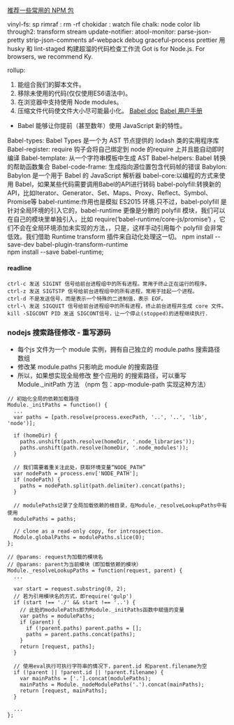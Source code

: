 [推荐一些常用的 NPM 包](https://github.com/txd-team/awesome-npm)

vinyl-fs: sp
rimraf : rm -rf
chokidar : watch file
chalk: node color lib
through2: transform stream
update-notifier:
atool-monitor:
parse-json-pretty
strip-json-comments
af-webpack
debug
graceful-process
prettier
用husky 和 lint-staged 构建超溜的代码检查工作流
Got is for Node.js. For browsers, we recommend Ky.


rollup:
1. 能组合我们的脚本文件。
2. 移除未使用的代码(仅仅使用ES6语法中)。
3. 在浏览器中支持使用 Node modules。
4. 压缩文件代码使文件大小尽可能最小化。
[Babel doc](https://babeljs.io/docs/en/)
[Babel 用户手册](https://blog.csdn.net/sinat_34056695/article/details/74452558)

- Babel 能够让你提前（甚至数年）使用 JavaScript 新的特性。

Babel-types: Babel Types 是一个为 AST 节点提供的 lodash 类的实用程序库
Babel-register: require 钩子会将自己绑定到 node 的require 上并且能自动即时编译
Babel-template: 从一个字符串模板中生成 AST
Babel-helpers: Babel 转换的帮助函数集合
Babel-code-frame: 生成指向源位置包含代码帧的错误
Babylon: Babylon 是一个用于 Babel 的 JavaScript 解析器
babel-core:以编程的方式来使用 Babel，如果某些代码需要调用Babel的API进行转码
babel-polyfill:转换新的API，比如Iterator、Generator、Set、Maps、Proxy、Reflect、Symbol、Promise等
babel-runtime:作用也是模拟 ES2015 环境.只不过，babel-polyfill 是针对全局环境的引入它的，babel-runtime 更像是分散的 polyfill 模块，我们可以在自己的模块里单独引入，比如 require(‘babel-runtime/core-js/promise’) ，它们不会在全局环境添加未实现的方法，，只是，这样手动引用每个 polyfill 会非常低效。我们借助 Runtime transform 插件来自动化处理这一切。
npm install --save-dev babel-plugin-transform-runtime    
npm install --save babel-runtime;

#### readline
```
ctrl-c 发送 SIGINT 信号给前台进程组中的所有进程。常用于终止正在运行的程序。 
ctrl-z 发送 SIGTSTP 信号给前台进程组中的所有进程，常用于挂起一个进程。 
ctrl-d 不是发送信号，而是表示一个特殊的二进制值，表示 EOF。 
ctrl-\ 发送 SIGQUIT 信号给前台进程组中的所有进程，终止前台进程并生成 core 文件。 
kill -SIGCONT PID 发送 SIGCONT信号，让一个停止(stopped)的进程继续执行.
```

### nodejs 搜索路径修改 - 重写源码
- 每个js 文件为一个 module 实例，拥有自己独立的 module.paths 搜索路径 数组
- 修改某 module.paths 只影响此 module 的搜索路径
- 所以，如果想实现全局修改 整个应用的 的搜索路径，可以重写 Module._initPath 方法 （npm 包：app-module-path 实现这种方法）
```
// 初始化全局的依赖加载路径
Module._initPaths = function() {
  ...
  var paths = [path.resolve(process.execPath, '..', '..', 'lib', 'node')];

  if (homeDir) {
    paths.unshift(path.resolve(homeDir, '.node_libraries'));
    paths.unshift(path.resolve(homeDir, '.node_modules'));
  }

  // 我们需要着重关注此处，获取环境变量“NODE_PATH”
  var nodePath = process.env['NODE_PATH'];
  if (nodePath) {
    paths = nodePath.split(path.delimiter).concat(paths);
  }

  // modulePaths记录了全局加载依赖的根目录，在Module._resolveLookupPaths中有使用
  modulePaths = paths;

  // clone as a read-only copy, for introspection.
  Module.globalPaths = modulePaths.slice(0);
};

// @params: request为加载的模块名 
// @params: parent为当前模块（即加载依赖的模块）
Module._resolveLookupPaths = function(request, parent) {
  ...
 
  var start = request.substring(0, 2);
  // 若为引用模块名的方式，即require('gulp')
  if (start !== './' && start !== '..') {
    // 此处的modulePaths即为Module._initPaths函数中赋值的变量
    var paths = modulePaths;
    if (parent) {
      if (!parent.paths) parent.paths = [];
      paths = parent.paths.concat(paths);
    }
    return [request, paths];
  }

  // 使用eval执行可执行字符串的情况下，parent.id 和parent.filename为空
  if (!parent || !parent.id || !parent.filename) {
    var mainPaths = ['.'].concat(modulePaths);
    mainPaths = Module._nodeModulePaths('.').concat(mainPaths);
    return [request, mainPaths];
  }
  
  ...
};
```